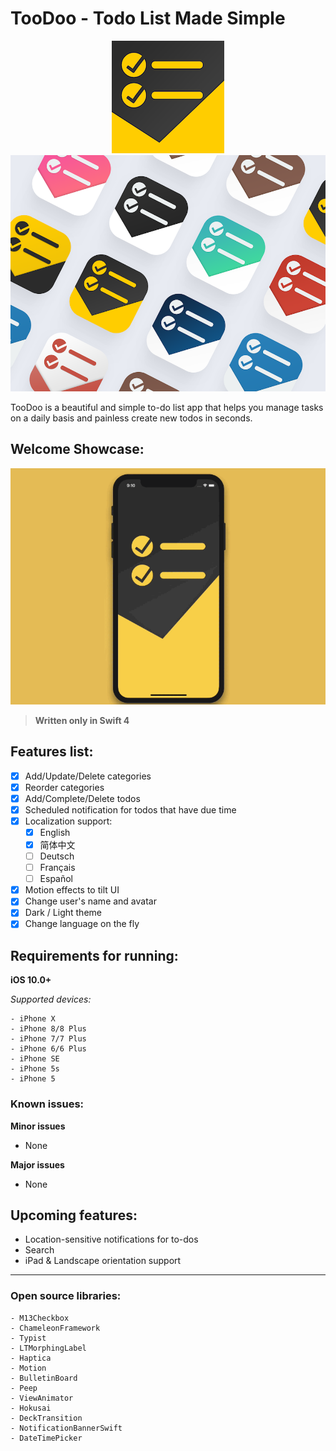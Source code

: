 # TooDoo - Todo List Made Simple
<p align="center">
    <img src="https://github.com/CaliCastle/TooDoo/raw/master/TooDoo/Resources/Assets.xcassets/AppIcon.appiconset/App%20Icon%2060%403x.png" />
    <img src="https://github.com/CaliCastle/TooDoo/raw/master/Images/TooDoo%20App%20Icon%20Colors.png" />
</p>

TooDoo is a beautiful and simple to-do list app that helps you manage tasks on a daily basis and painless create new todos in seconds.

## Welcome Showcase:
![Welcome Showcase](https://github.com/CaliCastle/TooDoo/raw/master/Images/TooDoo_Welcome_ShowCase.gif)

> __Written only in Swift 4__

## Features list:
- [x] Add/Update/Delete categories
- [x] Reorder categories
- [x] Add/Complete/Delete todos
- [x] Scheduled notification for todos that have due time
- [x] Localization support:
    - [x] English
    - [x] 简体中文
    - [ ] Deutsch
    - [ ] Français
    - [ ] Español
- [x] Motion effects to tilt UI
- [x] Change user's name and avatar
- [x] Dark / Light theme
- [x] Change language on the fly

## Requirements for running:
**iOS 10.0+**

_Supported devices:_

    - iPhone X
    - iPhone 8/8 Plus
    - iPhone 7/7 Plus
    - iPhone 6/6 Plus
    - iPhone SE
    - iPhone 5s
    - iPhone 5

### Known issues:
**Minor issues**
- None

**Major issues**
- None

## Upcoming features:

- Location-sensitive notifications for to-dos
- Search
- iPad & Landscape orientation support

---

### Open source libraries:
    - M13Checkbox
    - ChameleonFramework
    - Typist
    - LTMorphingLabel
    - Haptica
    - Motion
    - BulletinBoard
    - Peep
    - ViewAnimator
    - Hokusai
    - DeckTransition
    - NotificationBannerSwift
    - DateTimePicker


